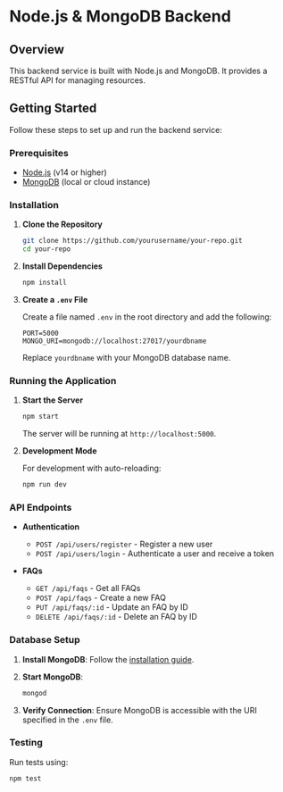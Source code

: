 # Node.js & MongoDB Backend

## Overview

This backend service is built with Node.js and MongoDB. It provides a RESTful API for managing resources.

## Getting Started

Follow these steps to set up and run the backend service:

### Prerequisites

- [Node.js](https://nodejs.org/) (v14 or higher)
- [MongoDB](https://www.mongodb.com/) (local or cloud instance)

### Installation

1. **Clone the Repository**

    ```bash
    git clone https://github.com/yourusername/your-repo.git
    cd your-repo
    ```

2. **Install Dependencies**

    ```bash
    npm install
    ```

3. **Create a `.env` File**

    Create a file named `.env` in the root directory and add the following:

    ```env
    PORT=5000
    MONGO_URI=mongodb://localhost:27017/yourdbname
    ```

    Replace `yourdbname` with your MongoDB database name.

### Running the Application

1. **Start the Server**

    ```bash
    npm start
    ```

    The server will be running at `http://localhost:5000`.

2. **Development Mode**

    For development with auto-reloading:

    ```bash
    npm run dev
    ```

### API Endpoints

- **Authentication**
  - `POST /api/users/register` - Register a new user
  - `POST /api/users/login` - Authenticate a user and receive a token

- **FAQs**
  - `GET /api/faqs` - Get all FAQs
  - `POST /api/faqs` - Create a new FAQ
  - `PUT /api/faqs/:id` - Update an FAQ by ID
  - `DELETE /api/faqs/:id` - Delete an FAQ by ID

### Database Setup

1. **Install MongoDB**:
   Follow the [installation guide](https://docs.mongodb.com/manual/installation/).

2. **Start MongoDB**:

    ```bash
    mongod
    ```

3. **Verify Connection**:
   Ensure MongoDB is accessible with the URI specified in the `.env` file.

### Testing

Run tests using:

```bash
npm test

